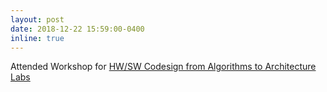 ```yaml
---
layout: post
date: 2018-12-22 15:59:00-0400
inline: true
---
```

Attended Workshop for [HW/SW Codesign from Algorithms to Architecture Labs](https://sites.google.com/a/iiitd.ac.in/workshopsatiiitd/home)